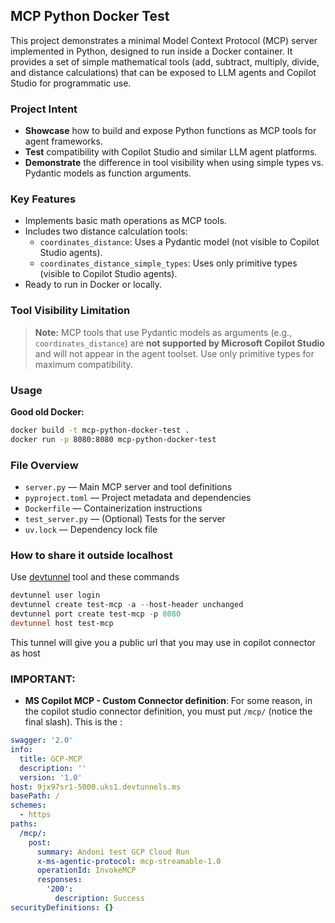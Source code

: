 ## MCP Python Docker Test

This project demonstrates a minimal Model Context Protocol (MCP) server implemented in Python, designed to run inside a Docker container. It provides a set of simple mathematical tools (add, subtract, multiply, divide, and distance calculations) that can be exposed to LLM agents and Copilot Studio for programmatic use.

### Project Intent
- **Showcase** how to build and expose Python functions as MCP tools for agent frameworks.
- **Test** compatibility with Copilot Studio and similar LLM agent platforms.
- **Demonstrate** the difference in tool visibility when using simple types vs. Pydantic models as function arguments.

### Key Features
- Implements basic math operations as MCP tools.
- Includes two distance calculation tools:
  - `coordinates_distance`: Uses a Pydantic model (not visible to Copilot Studio agents).
  - `coordinates_distance_simple_types`: Uses only primitive types (visible to Copilot Studio agents).
- Ready to run in Docker or locally.

### Tool Visibility Limitation
> **Note:** MCP tools that use Pydantic models as arguments (e.g., `coordinates_distance`) are **not supported by Microsoft Copilot Studio** and will not appear in the agent toolset. Use only primitive types for maximum compatibility.

### Usage

**Good old Docker:**
   ```sh
   docker build -t mcp-python-docker-test .
   docker run -p 8080:8080 mcp-python-docker-test
   ```

### File Overview
- `server.py` — Main MCP server and tool definitions
- `pyproject.toml` — Project metadata and dependencies
- `Dockerfile` — Containerization instructions
- `test_server.py` — (Optional) Tests for the server
- `uv.lock` — Dependency lock file

### How to share it outside localhost

Use [devtunnel](https://learn.microsoft.com/en-us/azure/developer/dev-tunnels/get-started?tabs=windows#install) tool and these commands

```powershell
devtunnel user login
devtunnel create test-mcp -a --host-header unchanged
devtunnel port create test-mcp -p 8080
devtunnel host test-mcp
```

This tunnel will give you a public url that you may use in copilot connector as host

### IMPORTANT:

* **MS Copilot MCP - Custom Connector definition**: For some reason, in the copilot studio connector definition, you must put `/mcp/` (notice the final slash). This is the :

```yaml
swagger: '2.0'
info:
  title: GCP-MCP
  description: ''
  version: '1.0'
host: 9jx97sr1-5000.uks1.devtunnels.ms
basePath: /
schemes:
  - https
paths:
  /mcp/:
    post:
      summary: Andoni test GCP Cloud Run
      x-ms-agentic-protocol: mcp-streamable-1.0
      operationId: InvokeMCP
      responses:
        '200':
          description: Success
securityDefinitions: {}
```

